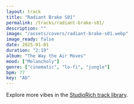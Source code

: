 ```yaml
---
layout: track
title: "Radiant Brake S01"
permalink: /tracks/radiant-brake-s01/
description: ""
image: "/assets/covers/radiant-brake-s01.webp"
image_ready: false
date: 2025-01-01
duration: "2:19"
album: "The Way the Air Moves"
mood: ["Melancholy"]
genre: ["cinematic", "lo-fi", "jungle"]
bpm: 77
key: "Ab"
---
```


Explore more vibes in the [StudioRich track library](/tracks/).
